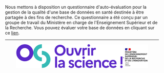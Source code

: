 Nous mettons à disposition un questionnaire d'auto-évaluation pour la gestion de la qualité d'une base de données en santé destinée à être partagée à des fins de recherche. Ce questionnaire a été conçu par un groupe de travail du Ministère en charge de l'Enseignement Supérieur et de la Recherche. Vous pouvez évaluer votre base de données en cliquant sur ce [lien](https://rawcdn.githack.com/chupverse/QualiBDD/25c9cb98ffa3cd91237b9791d8fc04fe59123343/questionnaire.html).

---

<div align="center">
    <a href="https://www.ouvrirlascience.fr/accueil/" target="_blank" rel="noopener">
    <img src="Images/logo_ouvrir_science.png" alt="Logo ouvrir la science" class="photo photo-so" width="350" style="vertical-align: middle;">
  </a>
  <a href="https://www.enseignementsup-recherche.gouv.fr/fr" target="_blank" rel="noopener">
    <img src="Images/logo_MESRI.png" alt="Logo MESRI" class="photo photo-mesri" width="78" style="vertical-align: middle;">
  </a>
</div>
